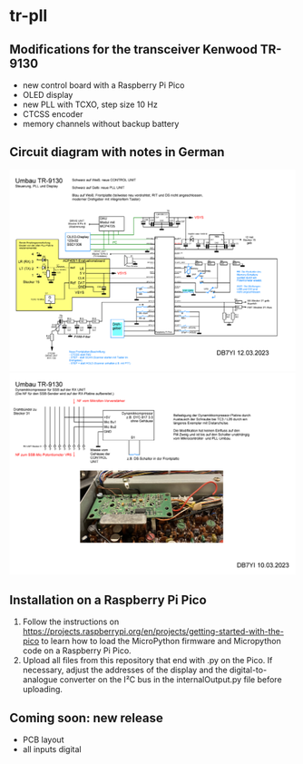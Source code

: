 # tr-pll
## Modifications for the transceiver Kenwood TR-9130
* new control board with a Raspberry Pi Pico
* OLED display
* new PLL with TCXO, step size 10 Hz
* CTCSS encoder
* memory channels without backup battery

## Circuit diagram with notes in German
![circuit](circuit.png)
![circuit2](circuit2.png)

## Installation on a Raspberry Pi Pico
1. Follow the instructions on https://projects.raspberrypi.org/en/projects/getting-started-with-the-pico to learn how to load the MicroPython firmware and Micropython code on a Raspberry Pi Pico.
2. Upload all files from this repository that end with .py on the Pico. If necessary, adjust the addresses of the display and the digital-to-analogue converter on the I²C bus in the internalOutput.py file before uploading.

## Coming soon: new release
* PCB layout
* all inputs digital
